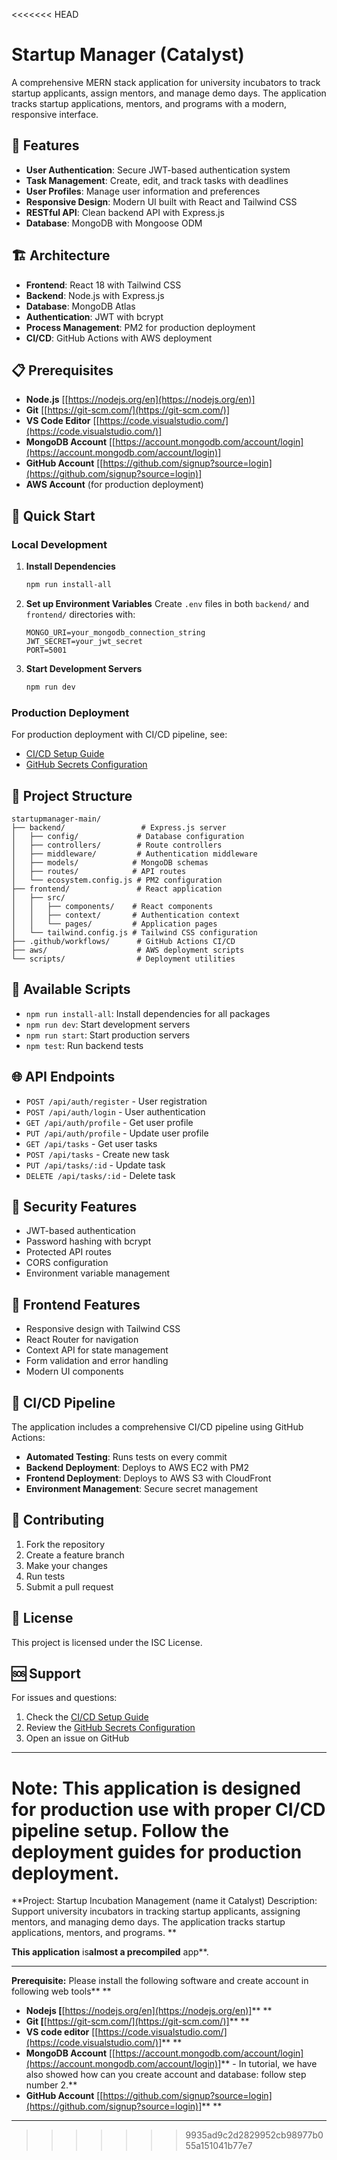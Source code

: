 <<<<<<< HEAD
# Startup Manager (Catalyst)

A comprehensive MERN stack application for university incubators to track startup applicants, assign mentors, and manage demo days. The application tracks startup applications, mentors, and programs with a modern, responsive interface.

## 🚀 Features

- **User Authentication**: Secure JWT-based authentication system
- **Task Management**: Create, edit, and track tasks with deadlines
- **User Profiles**: Manage user information and preferences
- **Responsive Design**: Modern UI built with React and Tailwind CSS
- **RESTful API**: Clean backend API with Express.js
- **Database**: MongoDB with Mongoose ODM

## 🏗️ Architecture

- **Frontend**: React 18 with Tailwind CSS
- **Backend**: Node.js with Express.js
- **Database**: MongoDB Atlas
- **Authentication**: JWT with bcrypt
- **Process Management**: PM2 for production deployment
- **CI/CD**: GitHub Actions with AWS deployment

## 📋 Prerequisites

* **Node.js** [[https://nodejs.org/en](https://nodejs.org/en)]
* **Git** [[https://git-scm.com/](https://git-scm.com/)]
* **VS Code Editor** [[https://code.visualstudio.com/](https://code.visualstudio.com/)]
* **MongoDB Account** [[https://account.mongodb.com/account/login](https://account.mongodb.com/account/login)]
* **GitHub Account** [[https://github.com/signup?source=login](https://github.com/signup?source=login)]
* **AWS Account** (for production deployment)

## 🚀 Quick Start

### Local Development

1. **Install Dependencies**
   ```bash
   npm run install-all
   ```

2. **Set up Environment Variables**
   Create `.env` files in both `backend/` and `frontend/` directories with:
   ```env
   MONGO_URI=your_mongodb_connection_string
   JWT_SECRET=your_jwt_secret
   PORT=5001
   ```

3. **Start Development Servers**
   ```bash
   npm run dev
   ```

### Production Deployment

For production deployment with CI/CD pipeline, see:
- [CI/CD Setup Guide](CI-CD-SETUP.md)
- [GitHub Secrets Configuration](GITHUB-SECRETS-CHEAT-SHEET.md)

## 📁 Project Structure

```
startupmanager-main/
├── backend/                 # Express.js server
│   ├── config/             # Database configuration
│   ├── controllers/        # Route controllers
│   ├── middleware/         # Authentication middleware
│   ├── models/            # MongoDB schemas
│   ├── routes/            # API routes
│   └── ecosystem.config.js # PM2 configuration
├── frontend/               # React application
│   ├── src/
│   │   ├── components/    # React components
│   │   ├── context/       # Authentication context
│   │   └── pages/         # Application pages
│   └── tailwind.config.js # Tailwind CSS configuration
├── .github/workflows/      # GitHub Actions CI/CD
├── aws/                    # AWS deployment scripts
└── scripts/                # Deployment utilities
```

## 🔧 Available Scripts

- `npm run install-all`: Install dependencies for all packages
- `npm run dev`: Start development servers
- `npm run start`: Start production servers
- `npm test`: Run backend tests

## 🌐 API Endpoints

- `POST /api/auth/register` - User registration
- `POST /api/auth/login` - User authentication
- `GET /api/auth/profile` - Get user profile
- `PUT /api/auth/profile` - Update user profile
- `GET /api/tasks` - Get user tasks
- `POST /api/tasks` - Create new task
- `PUT /api/tasks/:id` - Update task
- `DELETE /api/tasks/:id` - Delete task

## 🔐 Security Features

- JWT-based authentication
- Password hashing with bcrypt
- Protected API routes
- CORS configuration
- Environment variable management

## 📱 Frontend Features

- Responsive design with Tailwind CSS
- React Router for navigation
- Context API for state management
- Form validation and error handling
- Modern UI components

## 🚀 CI/CD Pipeline

The application includes a comprehensive CI/CD pipeline using GitHub Actions:

- **Automated Testing**: Runs tests on every commit
- **Backend Deployment**: Deploys to AWS EC2 with PM2
- **Frontend Deployment**: Deploys to AWS S3 with CloudFront
- **Environment Management**: Secure secret management

## 🤝 Contributing

1. Fork the repository
2. Create a feature branch
3. Make your changes
4. Run tests
5. Submit a pull request

## 📄 License

This project is licensed under the ISC License.

## 🆘 Support

For issues and questions:
1. Check the [CI/CD Setup Guide](CI-CD-SETUP.md)
2. Review the [GitHub Secrets Configuration](GITHUB-SECRETS-CHEAT-SHEET.md)
3. Open an issue on GitHub

---

**Note**: This application is designed for production use with proper CI/CD pipeline setup. Follow the deployment guides for production deployment.
=======
**Project: Startup Incubation Management (name it Catalyst)
Description: Support university incubators in tracking startup applicants, assigning mentors, and managing demo days. The application tracks startup applications, mentors, and programs. **



**This **app**lication** is**almost **a** precompiled** app**. 

---

**Prerequisite:** Please install the following software and create account in following web tools** **

* **Nodejs [**[https://nodejs.org/en](https://nodejs.org/en)]** **
* **Git [**[https://git-scm.com/](https://git-scm.com/)]** **
* **VS code editor** [[https://code.visualstudio.com/](https://code.visualstudio.com/)]** **
* **MongoDB Account** [[https://account.mongodb.com/account/login](https://account.mongodb.com/account/login)]** - In tutorial, we have also showed how can you create account and database: follow step number 2.**
* **GitHub Account** [[https://github.com/signup?source=login](https://github.com/signup?source=login)]** **

---
>>>>>>> 9935ad9c2d2829952cb98977b055a151041b77e7
